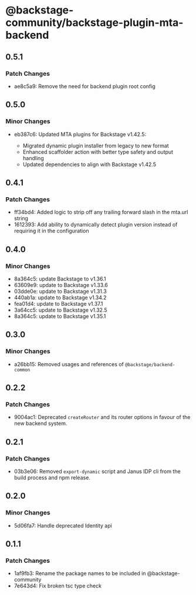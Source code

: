 # @backstage-community/backstage-plugin-mta-backend

## 0.5.1

### Patch Changes

- ae8c5a9: Remove the need for backend plugin root config

## 0.5.0

### Minor Changes

- eb387c6: Updated MTA plugins for Backstage v1.42.5:

  - Migrated dynamic plugin installer from legacy to new format
  - Enhanced scaffolder action with better type safety and output handling
  - Updated dependencies to align with Backstage v1.42.5

## 0.4.1

### Patch Changes

- ff34bd4: Added logic to strip off any trailing forward slash in the mta.url string
- 1612393: Add ability to dynamically detect plugin version instead of requiring it in the configuration

## 0.4.0

### Minor Changes

- 8a364c5: update Backstage to v1.36.1
- 63609e9: update to Backstage v1.33.6
- 03dde0e: update to Backstage v1.31.3
- 440ab1a: update to Backstage v1.34.2
- fea01d4: update to Backstage v1.37.1
- 3a64cc5: update to Backstage v1.32.5
- 8a364c5: update to Backstage v1.35.1

## 0.3.0

### Minor Changes

- a26bb15: Removed usages and references of `@backstage/backend-common`

## 0.2.2

### Patch Changes

- 9004ac1: Deprecated `createRouter` and its router options in favour of the new backend system.

## 0.2.1

### Patch Changes

- 03b3e06: Removed `export-dynamic` script and Janus IDP cli from the build process and npm release.

## 0.2.0

### Minor Changes

- 5d06fa7: Handle deprecated Identity api

## 0.1.1

### Patch Changes

- 1af9fb3: Rename the package names to be included in @backstage-community
- 7e643d4: Fix broken tsc type check
